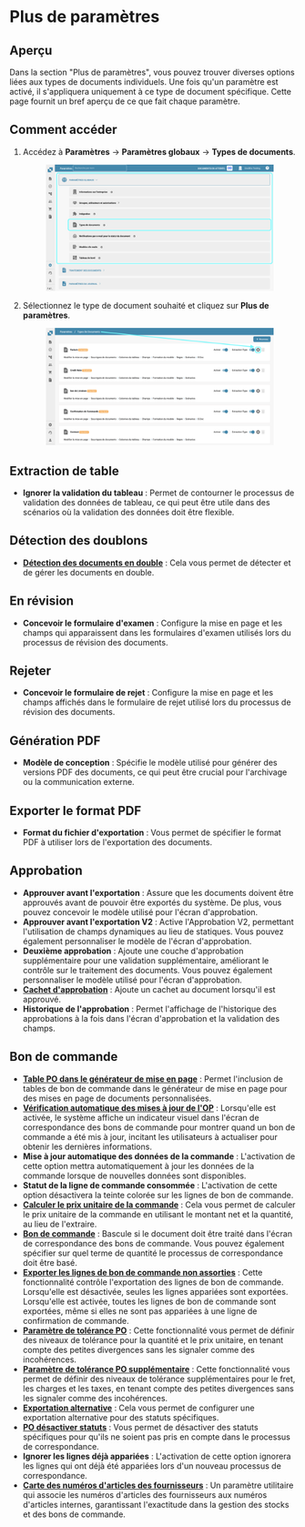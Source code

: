 # Plus de paramètres

## Aperçu

Dans la section "Plus de paramètres", vous pouvez trouver diverses options liées aux types de documents individuels. Une fois qu'un paramètre est activé, il s'appliquera uniquement à ce type de document spécifique. Cette page fournit un bref aperçu de ce que fait chaque paramètre.

## Comment accéder

1.  Accédez à **Paramètres** -> **Paramètres globaux** -> **Types de documents**.

    <figure><img src="../../../../../.gitbook/assets/Calculate_PO_unit_price_1_fr.png" alt=""><figcaption></figcaption></figure>
2.  Sélectionnez le type de document souhaité et cliquez sur **Plus de paramètres**.

    <figure><img src="../../../../../.gitbook/assets/Calculate_PO_unit_price_2_fr.png" alt=""><figcaption></figcaption></figure>

## Extraction de table

* **Ignorer la validation du tableau** : Permet de contourner le processus de validation des données de tableau, ce qui peut être utile dans des scénarios où la validation des données doit être flexible.

## Détection des doublons

* [**Détection des documents en double**](duplicate-document-handling.md) : Cela vous permet de détecter et de gérer les documents en double.

## En révision

* **Concevoir le formulaire d'examen** : Configure la mise en page et les champs qui apparaissent dans les formulaires d'examen utilisés lors du processus de révision des documents.

## Rejeter

* **Concevoir le formulaire de rejet** : Configure la mise en page et les champs affichés dans le formulaire de rejet utilisé lors du processus de révision des documents.

## Génération PDF

* **Modèle de conception** : Spécifie le modèle utilisé pour générer des versions PDF des documents, ce qui peut être crucial pour l'archivage ou la communication externe.

## Exporter le format PDF

* **Format du fichier d'exportation** : Vous permet de spécifier le format PDF à utiliser lors de l'exportation des documents.

## Approbation

* **Approuver avant l'exportation** : Assure que les documents doivent être approuvés avant de pouvoir être exportés du système. De plus, vous pouvez concevoir le modèle utilisé pour l'écran d'approbation.
* **Approuver avant l'exportation V2** : Active l'Approbation V2, permettant l'utilisation de champs dynamiques au lieu de statiques. Vous pouvez également personnaliser le modèle de l'écran d'approbation.
* **Deuxième approbation** : Ajoute une couche d'approbation supplémentaire pour une validation supplémentaire, améliorant le contrôle sur le traitement des documents. Vous pouvez également personnaliser le modèle utilisé pour l'écran d'approbation.
* [**Cachet d'approbation**](approval/approval-stamp.md) : Ajoute un cachet au document lorsqu'il est approuvé.
* **Historique de l'approbation** : Permet l'affichage de l'historique des approbations à la fois dans l'écran d'approbation et la validation des champs.

## Bon de commande

* [**Table PO dans le générateur de mise en page**](purchase-order/po-table-in-layout-builder.md) : Permet l'inclusion de tables de bon de commande dans le générateur de mise en page pour des mises en page de documents personnalisées.
* [**Vérification automatique des mises à jour de l'OP**](purchase-order/auto-check-for-po-updates.md) : Lorsqu'elle est activée, le système affiche un indicateur visuel dans l'écran de correspondance des bons de commande pour montrer quand un bon de commande a été mis à jour, incitant les utilisateurs à actualiser pour obtenir les dernières informations.
* **Mise à jour automatique des données de la commande** : L'activation de cette option mettra automatiquement à jour les données de la commande lorsque de nouvelles données sont disponibles.
* **Statut de la ligne de commande consommée** : L'activation de cette option désactivera la teinte colorée sur les lignes de bon de commande.
* [**Calculer le prix unitaire de la commande**](purchase-order/calculate-po-unit-price.md) : Cela vous permet de calculer le prix unitaire de la commande en utilisant le montant net et la quantité, au lieu de l'extraire.
* [**Bon de commande**](purchase-order/purchase-order.md) : Bascule si le document doit être traité dans l'écran de correspondance des bons de commande. Vous pouvez également spécifier sur quel terme de quantité le processus de correspondance doit être basé.
* [**Exporter les lignes de bon de commande non assorties**](purchase-order/export-not-matched-po-lines.md) : Cette fonctionnalité contrôle l'exportation des lignes de bon de commande. Lorsqu'elle est désactivée, seules les lignes appariées sont exportées. Lorsqu'elle est activée, toutes les lignes de bon de commande sont exportées, même si elles ne sont pas appariées à une ligne de confirmation de commande.
* [**Paramètre de tolérance PO**](purchase-order/purchase-order-tolerance-settings-additional-purchase-order-tolerance.md) : Cette fonctionnalité vous permet de définir des niveaux de tolérance pour la quantité et le prix unitaire, en tenant compte des petites divergences sans les signaler comme des incohérences.
* [**Paramètre de tolérance PO supplémentaire**](purchase-order/purchase-order-tolerance-settings-additional-purchase-order-tolerance.md#parametre-pour-configurer-les-parametres-de-tolerance-de-commande-dachat-supplementaires) : Cette fonctionnalité vous permet de définir des niveaux de tolérance supplémentaires pour le fret, les charges et les taxes, en tenant compte des petites divergences sans les signaler comme des incohérences.
* [**Exportation alternative**](purchase-order/alternate-export.md) : Cela vous permet de configurer une exportation alternative pour des statuts spécifiques.
* [**PO désactiver statuts**](purchase-order/purchase-order-disable-statuses.md) : Vous permet de désactiver des statuts spécifiques pour qu'ils ne soient pas pris en compte dans le processus de correspondance.
* **Ignorer les lignes déjà appariées** : L'activation de cette option ignorera les lignes qui ont déjà été appariées lors d'un nouveau processus de correspondance.
* [**Carte des numéros d'articles des fournisseurs**](purchase-order/supplier-item-number-map-admin-documentation.md) : Un paramètre utilitaire qui associe les numéros d'articles des fournisseurs aux numéros d'articles internes, garantissant l'exactitude dans la gestion des stocks et des bons de commande.
